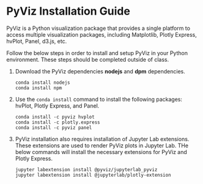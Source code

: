 # PyViz Installation Guide

PyViz is a Python visualization package that provides a single platform to access multiple visualization packages, including Matplotlib, Plotly Express, hvPlot, Panel, d3.js, etc.

Follow the below steps in order to install and setup PyViz in your Python environment. These steps should be completed outside of class.

1. Download the PyViz dependencies **nodejs** and **dpm** dependencies.

    ```shell
    conda install nodejs
    conda install npm
    ```

2. Use the `conda install` command to install the following packages: hvPlot, Plotly Express, and Panel.

    ```shell
    conda install -c pyviz hvplot
    conda install -c plotly.express
    conda install -c pyviz panel
    ```

3. PyViz installation also requires installation of Jupyter Lab extensions. These extensions are used to render PyViz plots in Jupyter Lab. THe below commands will install the necessary extensions for PyViz and Plotly Express.

    ```shell
    jupyter labextension install @pyviz/jupyterlab_pyviz
    jupyter labextension install @jupyterlab/plotly-extension
    ```
